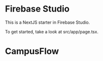 # Firebase Studio

This is a NextJS starter in Firebase Studio.

To get started, take a look at src/app/page.tsx.
# CampusFlow
